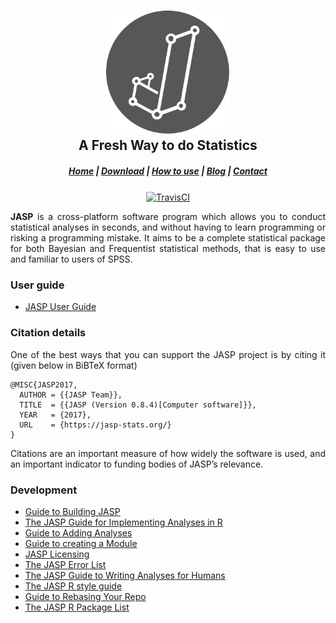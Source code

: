 
<h2 align="center">
  <img src="Resources/logo.jpg" height=200/>
  <br>
  A Fresh Way to do Statistics
</h2>

<h5 align="center">
  <a target="_blank" href="https://jasp-stats.org">Home</a> |
  <a target="_blank" href="https://jasp-stats.org/download/">Download</a> |
  <a target="_blank" href="https://jasp-stats.org/how-to-use-jasp/">How to use</a> |
  <a target="_blank" href="https://jasp-stats.org/blog/">Blog</a> |
  <a target="_blank" href="https://jasp-stats.org/contact/">Contact</a>
</h5>

<div align="center">
  <a target="_blank" href="https://travis-ci.org/jasp-stats/jasp-desktop"><img style="vertical-align:middle" src="https://travis-ci.org/jasp-stats/jasp-desktop.svg?branch=boutinb-patch-1" alt="TravisCI"></a>
</div>

<p align="justify">
  <b>JASP</b> is a cross-platform software program which allows you to conduct statistical analyses in seconds, and without having to learn programming or risking a programming mistake. It aims to be a complete statistical package for both Bayesian and Frequentist statistical methods, that is easy to use and familiar to users of SPSS.
</p>


### User guide

  - [JASP User Guide](Docs/user-guide/index.md)

### Citation details

<p align="justify">
  One of the best ways that you can support the JASP project is by citing it (given below in BiBTeX format)
</p>

    @MISC{JASP2017,
      AUTHOR = {{JASP Team}},
      TITLE  = {{JASP (Version 0.8.4)[Computer software]}},
      YEAR   = {2017},
      URL    = {https://jasp-stats.org/}
    }

<p align="justify">
  Citations are an important measure of how widely the software is used, and an important indicator to funding bodies of JASP’s relevance.
</p>

### Development

  - [Guide to Building JASP](Docs/development/jasp-building-guide.md)
  - [The JASP Guide for Implementing Analyses in R](Docs/development/r-analyses-guide.md)
  - [Guide to Adding Analyses](Docs/development/jasp-adding-analyses.md)
  - [Guide to creating a Module](Docs/development/jasp-adding-module.md)
  - [JASP Licensing](Docs/development/jasp-licensing.md)
  - [The JASP Error List](Docs/development/jasp-error-list.md)
  - [The JASP Guide to Writing Analyses for Humans](Docs/development/jasp-human-guide.md)
  - [The JASP R style guide](Docs/development/r-style-guide.md)
  - [Guide to Rebasing Your Repo](Docs/development/git-guide.md)
  - [The JASP R Package List](Docs/development/jasp-r-packages-list.md)
